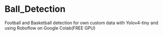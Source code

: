 # Ball_Detection
Football and Basketball detection for own custom data with Yolov4-tiny and using Roboflow on Google Colab(FREE GPU)
